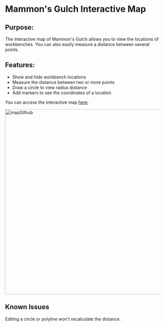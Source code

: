 ﻿# Mammon's Gulch Interactive Map

## Purpose:
The interactive map of Mammon's Gulch allows you to view the locations of workbenches. You can also easily measure a distance between several points.

## Features:
- Show and hide workbench locations
- Measure the distance between two or more points
- Draw a circle to view radius distance
- Add markers to see the coordinates of a location

You can access the interactive map [here](https://marekvonrogall.github.io/hunt-interactive-map/).

<img src="https://github.com/user-attachments/assets/f09a3d82-e1e2-446f-8ced-83d048ba15d4" alt="mapGithub" width="600" />

## Known Issues
Editing a circle or polyline won't recalculate the distance.
